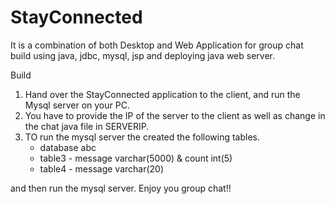 # StayConnected
It is a combination of both Desktop and Web Application for group chat build using java, jdbc, mysql, jsp and deploying java web server. 

Build
1. Hand over the StayConnected application to the client, and run the Mysql server on your PC.
2. You have to provide the IP of the server to the client as well as change in the chat java file in SERVERIP.
3. TO run the mysql server the created the following tables.
	- database abc
	- table3 - message varchar(5000) & count int(5)
	- table4 - message varchar(20)

and then run the mysql server. Enjoy you group chat!!
